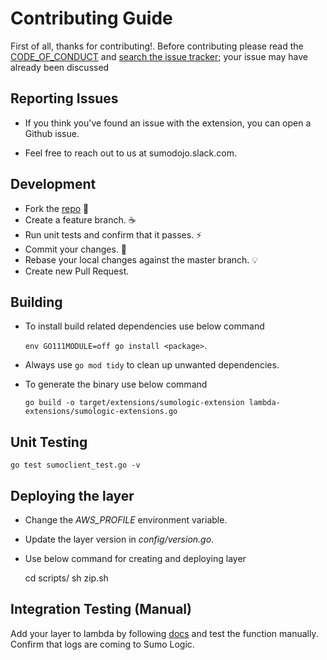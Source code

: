 # Contributing Guide

First of all, thanks for contributing!. Before contributing please read the [CODE_OF_CONDUCT](CODE_OF_CONDUCT.md) and [search the issue tracker](issues); your issue may have already been discussed

## Reporting Issues

  - If you think you've found an issue with the extension, you can open a Github issue.

  - Feel free to reach out to us at sumodojo.slack.com.

## Development
* Fork the [repo](https://github.com/SumoLogic/sumologic-lambda-extensions) 🎉
* Create a feature branch. ☕
* Run unit tests and confirm that it passes. ⚡
* Commit your changes. 📝
* Rebase your local changes against the master branch. 💡
* Create new Pull Request.

## Building
* To install build related dependencies use below command

  `env GO111MODULE=off go install <package>`.
* Always use `go mod tidy` to clean up unwanted dependencies.
* To generate the binary use below command

  ```go build -o target/extensions/sumologic-extension lambda-extensions/sumologic-extensions.go```

## Unit Testing

    go test sumoclient_test.go -v

## Deploying the layer
  * Change the *AWS_PROFILE* environment variable.
  * Update the layer version in *config/version.go*.
  * Use below command for creating and deploying layer

    cd scripts/
    sh zip.sh


## Integration Testing (Manual)

Add your layer to lambda by following [docs](https://help.sumologic.com/03Send-Data/Collect-from-Other-Data-Sources/Collect_Logs_from_AWS_Lambda_using_Lambda_Extension) and test the function manually. Confirm that logs are coming to Sumo Logic.
